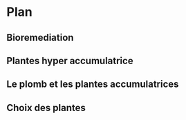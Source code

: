 # Plan

## Bioremediation
## Plantes hyper accumulatrice
## Le plomb et les plantes accumulatrices
## Choix des plantes
